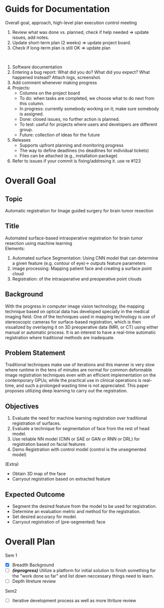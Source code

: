 # Guids for Documentation
Overall goal, approach, high-level plan
execution control meeting
1. Review what was done vs. planned, check if help needed => update issues, add notes.
2. Update short-term plan (2 weeks) => update project board.
3. Check if long-term plan is still OK => update plan
<br>

1. Software documentation
2. Entering a bug report: What did you do? What did you expect? What happened instead? Attach logs, screenshot.
3. Add comment whenever making progress
4. Projects:
   - Columns on the project board
   - To do: when tasks are completed, we choose what to do next from this column.
   - In progress: currently somebody working on it; make sure somebody is assigned.
   - Done: closed issues, no further action is planned.
   - To test: useful for projects where users and developers are different group.
   - Future: collection of ideas for the future
5. Releases 
   - Supports upfront planning and monitoring progress
   - The way to define deadlines (no deadlines for individual tickets)
   - Files can be attached (e.g., installation package)
6. Refer to issues if your commit is fixing/addresing it. use re #123

# Overall Goal

## Topic
Automatic registration for Image guided surgery for brain tumor resection

## Title
Automated surface-based intraoperative registration for brain tumor resection using machine learning
<br>Elements:

1. Automated surface Segmentation: Using CNN model that can determine a given feature (e.g. contour of eye)→ outputs feature parameters
2. image processing: Mapping patient face and creating a surface point cloud
3. Registration: of the intraoperative and preoperative point clouds

## Background
With the progress in computer image vision technology, the mapping technique based on optical data has developed specially in the medical imaging field. One of the techniques used in mapping technology is use of stereoscopic cameras for surface-based registration, which is then visualized by overlaying it on 3D preoperative data (MRI, or CT) using either manual or automatic process. It is an interest to have a real-time automatic registration where traditional methods are inadequate.

## Problem Statement 
Traditional techniques make use of iterations and this manner is very slow where runtime in the tens of minutes are normal for common deformable image registration techniques even with an efficient implementation on the contemporary GPUs; while the practical use in clinical operations is real-time, and such a prolonged wasting time is not appreciated. This paper proposes utilizing deep learning to carry out the registration.

## Objectives

1. Evaluate the need for machine learning registration over traditional registration of surfaces.
2. Evaluate a technique for segmentation of face from the rest of head model.
3. Use reliable NN model (CNN or SAE or GAN or RNN or DRL) for registration based on facial features
4. Demo Registration with control model (control is the unsegmented model)

(Extra)
- Obtain 3D map of the face
- Carryout registration based on extracted feature

## Expected Outcome
- Segment the desired feature from the model to be used for registration.
- Determine an evaluation metric and method for the registration.
- Set desired accuracy for model.
- Carryout registration of (pre-segmented) face


# Overall Plan
Sem 1

- [x] Breadth Background
- [ ] ***(inprogress)*** Utilize a platform for initial solution to finish something for the "work done so far" and list down neccessary things need to learn.
- [ ] Depth litreture review

Sem2

- [ ] Iterative development process as well as more litriture review
